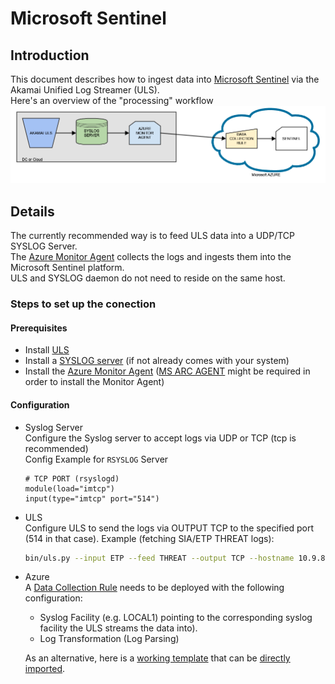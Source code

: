 # Microsoft Sentinel
## Introduction
This document describes how to ingest data into [Microsoft Sentinel](https://learn.microsoft.com/en-us/azure/sentinel/overview) via the Akamai Unified Log Streamer (ULS).  
Here's an overview of the "processing" workflow
<img src="./uls_sentinel1.png">

## Details
The currently recommended way is to feed ULS data into a UDP/TCP SYSLOG Server.   
The [Azure Monitor Agent](https://learn.microsoft.com/en-us/azure/azure-monitor/agents/agents-overview) collects the logs and ingests them into the Microsoft Sentinel platform.  
ULS and SYSLOG daemon do not need to reside on the same host.

### Steps to set up the conection 
#### Prerequisites
- Install [ULS](https://github.com/akamai/uls/tree/main#documentation) 
- Install a [SYSLOG server](https://www.syslog-ng.com/community/tags/install) (if not already comes with your system)
- Install the [Azure Monitor Agent](https://learn.microsoft.com/en-us/azure/azure-monitor/agents/agents-overview) ([MS ARC AGENT](https://learn.microsoft.com/en-us/azure/azure-arc/servers/deployment-options) might be required in order to install the Monitor Agent)

#### Configuration
- Syslog Server  
  Configure the Syslog server to accept logs via UDP or TCP (tcp is recommended)  
  Config Example for `RSYSLOG` Server
    ```editorconfig
    # TCP PORT (rsyslogd)
    module(load="imtcp")
    input(type="imtcp" port="514")
    ```

- ULS  
  Configure ULS to send the logs via OUTPUT TCP to the specified port (514 in that case).
  Example (fetching SIA/ETP THREAT logs):
  ```bash
  bin/uls.py --input ETP --feed THREAT --output TCP --hostname 10.9.8.7 --port 514
  ```

- Azure  
  A [Data Collection Rule](https://learn.microsoft.com/en-us/azure/azure-monitor/essentials/data-collection-rule-overview) needs to be deployed with the following configuration: 
  - Syslog Facility (e.g. LOCAL1)  pointing to the corresponding syslog facility the ULS streams the data into).
  - Log Transformation (Log Parsing)  

  As an alternative, here is a [working template](templates/AkamaiETPtableAndDCR.json) that can be [directly imported](https://urldefense.com/v3/__https:/learn.microsoft.com/en-us/azure/azure-resource-manager/templates/quickstart-create-templates-use-the-portal__;!!GjvTz_vk!SRr0pX7Yrgot61PaNJRTJU58jBwERmvbIH2uPFRKwWkYsPM13XYV0MSQ_Kxg1rqKwVjmnOMqORdyCxi4YL2XS2EE$).
  